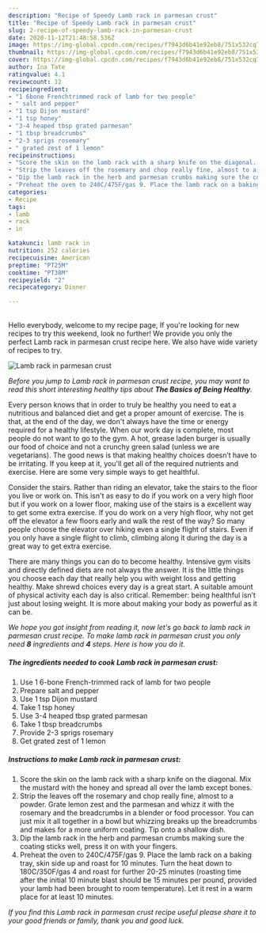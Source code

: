 ```yaml
---
description: "Recipe of Speedy Lamb rack in parmesan crust"
title: "Recipe of Speedy Lamb rack in parmesan crust"
slug: 2-recipe-of-speedy-lamb-rack-in-parmesan-crust
date: 2020-11-12T21:48:58.536Z
image: https://img-global.cpcdn.com/recipes/f7943d6b41e92eb8/751x532cq70/lamb-rack-in-parmesan-crust-recipe-main-photo.jpg
thumbnail: https://img-global.cpcdn.com/recipes/f7943d6b41e92eb8/751x532cq70/lamb-rack-in-parmesan-crust-recipe-main-photo.jpg
cover: https://img-global.cpcdn.com/recipes/f7943d6b41e92eb8/751x532cq70/lamb-rack-in-parmesan-crust-recipe-main-photo.jpg
author: Ina Tate
ratingvalue: 4.1
reviewcount: 12
recipeingredient:
- "1 6bone Frenchtrimmed rack of lamb for two people"
- " salt and pepper"
- "1 tsp Dijon mustard"
- "1 tsp honey"
- "3-4 heaped tbsp grated parmesan"
- "1 tbsp breadcrumbs"
- "2-3 sprigs rosemary"
- " grated zest of 1 lemon"
recipeinstructions:
- "Score the skin on the lamb rack with a sharp knife on the diagonal. Mix the mustard with the honey and spread all over the lamb except bones."
- "Strip the leaves off the rosemary and chop really fine, almost to a powder. Grate lemon zest and the parmesan and whizz it with the rosemary and the breadcrumbs in a blender or food processor. You can just mix it all together in a bowl but whizzing breaks up the breadcrumbs and makes for a more uniform coating. Tip onto a shallow dish."
- "Dip the lamb rack in the herb and parmesan crumbs making sure the coating sticks well, press it on with your fingers."
- "Preheat the oven to 240C/475F/gas 9. Place the lamb rack on a baking tray, skin side up and roast for 10 minutes. Turn the heat down to 180C/350F/gas 4 and roast for further 20-25 minutes (roasting time after the initial 10 minute blast should be 15 minutes per pound, provided your lamb had been brought to room temperature). Let it rest in a warm place for at least 10 minutes."
categories:
- Recipe
tags:
- lamb
- rack
- in

katakunci: lamb rack in 
nutrition: 252 calories
recipecuisine: American
preptime: "PT25M"
cooktime: "PT38M"
recipeyield: "2"
recipecategory: Dinner

---
```

<br>
Hello everybody, welcome to my recipe page, If you're looking for new recipes to try this weekend, look no further! We provide you only the perfect Lamb rack in parmesan crust recipe here. We also have wide variety of recipes to try.
<br>


![Lamb rack in parmesan crust](https://img-global.cpcdn.com/recipes/f7943d6b41e92eb8/751x532cq70/lamb-rack-in-parmesan-crust-recipe-main-photo.jpg)

<i>Before you jump to Lamb rack in parmesan crust recipe, you may want to read this short interesting healthy tips about <strong>The Basics of Being Healthy</strong>.</i>

Every person knows that in order to truly be healthy you need to eat a nutritious and balanced diet and get a proper amount of exercise. The  is that, at the end of the day, we don't always have the time or energy required for a healthy lifestyle. When our work day is complete, most people do not want to go to the gym. A hot, grease laden burger is usually our food of choice and not a crunchy green salad (unless we are vegetarians). The good news is that making healthy choices doesn’t have to be irritating. If you keep at it, you'll get all of the required nutrients and exercise. Here are some very simple ways to get healthful.

Consider the stairs. Rather than riding an elevator, take the stairs to the floor you live or work on. This isn't as easy to do if you work on a very high floor but if you work on a lower floor, making use of the stairs is a excellent way to get some extra exercise. If you do work on a very high floor, why not get off the elevator a few floors early and walk the rest of the way? So many people choose the elevator over hiking even a single flight of stairs. Even if you only have a single flight to climb, climbing along it during the day is a great way to get extra exercise. 

There are many things you can do to become healthy. Intensive gym visits and directly defined diets are not always the answer. It is the little things you choose each day that really help you with weight loss and getting healthy. Make shrewd choices every day is a great start. A suitable amount of physical activity each day is also critical. Remember: being healthful isn’t just about losing weight. It is more about making your body as powerful as it can be. 


<i>We hope you got insight from reading it, now let's go back to lamb rack in parmesan crust recipe. To make lamb rack in parmesan crust you only need <strong>8</strong> ingredients and <strong>4</strong> steps. Here is how you do it.
</i>

##### The ingredients needed to cook Lamb rack in parmesan crust:

1. Use 1 6-bone French-trimmed rack of lamb for two people
1. Prepare  salt and pepper
1. Use 1 tsp Dijon mustard
1. Take 1 tsp honey
1. Use 3-4 heaped tbsp grated parmesan
1. Take 1 tbsp breadcrumbs
1. Provide 2-3 sprigs rosemary
1. Get  grated zest of 1 lemon


##### Instructions to make Lamb rack in parmesan crust:

1. Score the skin on the lamb rack with a sharp knife on the diagonal. Mix the mustard with the honey and spread all over the lamb except bones.
1. Strip the leaves off the rosemary and chop really fine, almost to a powder. Grate lemon zest and the parmesan and whizz it with the rosemary and the breadcrumbs in a blender or food processor. You can just mix it all together in a bowl but whizzing breaks up the breadcrumbs and makes for a more uniform coating. Tip onto a shallow dish.
1. Dip the lamb rack in the herb and parmesan crumbs making sure the coating sticks well, press it on with your fingers.
1. Preheat the oven to 240C/475F/gas 9. Place the lamb rack on a baking tray, skin side up and roast for 10 minutes. Turn the heat down to 180C/350F/gas 4 and roast for further 20-25 minutes (roasting time after the initial 10 minute blast should be 15 minutes per pound, provided your lamb had been brought to room temperature). Let it rest in a warm place for at least 10 minutes.


<i>If you find this Lamb rack in parmesan crust recipe useful please share it to your good friends or family, thank you and good luck.</i>

